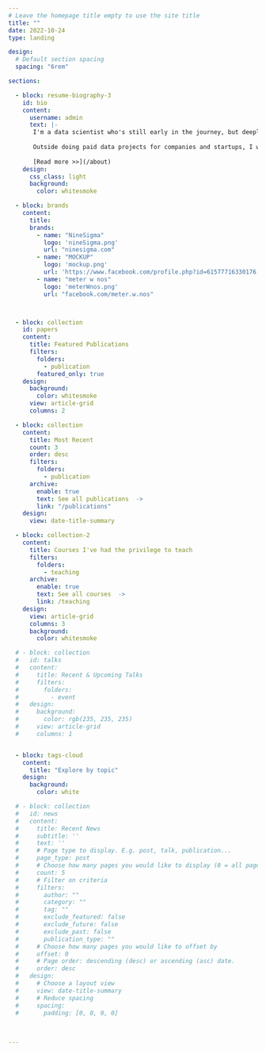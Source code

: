```yaml
---
# Leave the homepage title empty to use the site title
title: ""
date: 2022-10-24
type: landing

design:
  # Default section spacing
  spacing: "6rem"

sections:

  - block: resume-biography-3
    id: bio
    content:
      username: admin
      text: |- 
       I'm a data scientist who's still early in the journey, but deeply interested in using data and machine learning in healthcare and neuroscience where my work will not go in-vain. 
       
       Outside doing paid data projects for companies and startups, I write research reviews and reflections to help myself learn and share what I've learned with others.
       
       [Read more >>](/about)
    design:
      css_class: light 
      background:
        color: whitesmoke

  - block: brands
    content: 
      title:
      brands: 
        - name: "NineSigma"
          logo: 'nineSigma.png'
          url: "ninesigma.com"
        - name: "MOCKUP"
          logo: 'mockup.png'
          url: 'https://www.facebook.com/profile.php?id=61577716330176'
        - name: "meter w nos"
          logo: 'meterWnos.png'
          url: "facebook.com/meter.w.nos"



  - block: collection
    id: papers
    content:
      title: Featured Publications
      filters:
        folders:
          - publication
        featured_only: true
    design:
      background: 
        color: whitesmoke
      view: article-grid
      columns: 2

  - block: collection
    content:
      title: Most Recent
      count: 3
      order: desc
      filters: 
        folders: 
          - publication
      archive: 
        enable: true
        text: See all publications  ->
        link: "/publications"
    design: 
      view: date-title-summary

  - block: collection-2
    content:
      title: Courses I've had the privilege to teach
      filters:
        folders:
          - teaching
      archive: 
        enable: true
        text: See all courses  ->
        link: /teaching
    design:
      view: article-grid
      columns: 3
      background: 
        color: whitesmoke

  # - block: collection
  #   id: talks
  #   content:
  #     title: Recent & Upcoming Talks
  #     filters:
  #       folders:
  #         - event
  #   design:
  #     background: 
  #       color: rgb(235, 235, 235)
  #     view: article-grid
  #     columns: 1


  - block: tags-cloud
    content: 
      title: "Explore by topic"
    design: 
      background: 
        color: white

  # - block: collection
  #   id: news
  #   content:
  #     title: Recent News
  #     subtitle: ''
  #     text: ''
  #     # Page type to display. E.g. post, talk, publication...
  #     page_type: post
  #     # Choose how many pages you would like to display (0 = all pages)
  #     count: 5
  #     # Filter on criteria
  #     filters:
  #       author: ""
  #       category: ""
  #       tag: ""
  #       exclude_featured: false
  #       exclude_future: false
  #       exclude_past: false
  #       publication_type: ""
  #     # Choose how many pages you would like to offset by
  #     offset: 0
  #     # Page order: descending (desc) or ascending (asc) date.
  #     order: desc
  #   design:
  #     # Choose a layout view
  #     view: date-title-summary
  #     # Reduce spacing
  #     spacing:
  #       padding: [0, 0, 0, 0]
  
 
 
---
```

